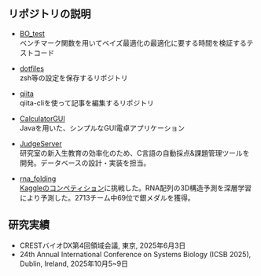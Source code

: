 ## リポジトリの説明
- [BO_test](https://github.com/sugawarahirotaka/BO_test) \
  ベンチマーク関数を用いてベイズ最適化の最適化に要する時間を検証するテストコード
  
- [dotfiles](https://github.com/sugawarahirotaka/dotfiles) \
  zsh等の設定を保存するリポジトリ

- [qiita](https://github.com/sugawarahirotaka/qiita) \
  qiita-cliを使って記事を編集するリポジトリ

- [CalculatorGUI](https://github.com/sugawarahirotaka/CalculatorGUI) \
  Javaを用いた、シンプルなGUI電卓アプリケーション

- [JudgeServer](https://github.com/nometoko/JudgeServerforEducation) \
  研究室の新入生教育の効率化のため、C言語の自動採点&課題管理ツールを開発。データベースの設計・実装を担当。

- [rna_folding](https://github.com/nometoko/rna_folding) \
  [Kaggleのコンペティション](https://www.kaggle.com/competitions/stanford-rna-3d-folding)に挑戦した。RNA配列の3D構造予測を深層学習により予測した。2713チーム中69位で銀メダルを獲得。

## 研究実績
- CRESTバイオDX第4回領域会議, 東京, 2025年6月3日
- 24th Annual International Conference on Systems Biology (ICSB 2025), Dublin, Ireland, 2025年10月5~9日
